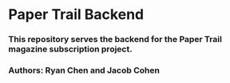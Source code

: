# Paper Trail Backend
### This repository serves the backend for the Paper Trail magazine subscription project.
### Authors: Ryan Chen and Jacob Cohen
